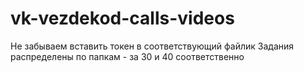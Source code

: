 # vk-vezdekod-calls-videos

Не забываем вставить токен в соответствующий файлик
Задания распределены по папкам - за 30 и 40 соответственно
